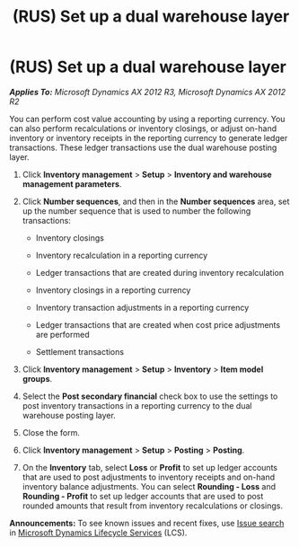﻿---
title: (RUS) Set up a dual warehouse layer
TOCTitle: (RUS) Set up a dual warehouse layer
ms:assetid: e764ee10-064b-4821-be17-40154fa6924b
ms:mtpsurl: https://technet.microsoft.com/en-us/library/JJ733298(v=AX.60)
ms:contentKeyID: 49685265
ms.date: 04/18/2014
mtps_version: v=AX.60
f1_keywords:
- dual
- warehouse
- layer
- (RUS)
- Russia
---

# (RUS) Set up a dual warehouse layer 


_**Applies To:** Microsoft Dynamics AX 2012 R3, Microsoft Dynamics AX 2012 R2_

You can perform cost value accounting by using a reporting currency. You can also perform recalculations or inventory closings, or adjust on-hand inventory or inventory receipts in the reporting currency to generate ledger transactions. These ledger transactions use the dual warehouse posting layer.

1.  Click **Inventory management** \> **Setup** \> **Inventory and warehouse management parameters**.

2.  Click **Number sequences**, and then in the **Number sequences** area, set up the number sequence that is used to number the following transactions:
    
      - Inventory closings
    
      - Inventory recalculation in a reporting currency
    
      - Ledger transactions that are created during inventory recalculation
    
      - Inventory closings in a reporting currency
    
      - Inventory transaction adjustments in a reporting currency
    
      - Ledger transactions that are created when cost price adjustments are performed
    
      - Settlement transactions

3.  Click **Inventory management** \> **Setup** \> **Inventory** \> **Item model groups**.

4.  Select the **Post secondary financial** check box to use the settings to post inventory transactions in a reporting currency to the dual warehouse posting layer.

5.  Close the form.

6.  Click **Inventory management** \> **Setup** \> **Posting** \> **Posting**.

7.  On the **Inventory** tab, select **Loss** or **Profit** to set up ledger accounts that are used to post adjustments to inventory receipts and on-hand inventory balance adjustments. You can select **Rounding - Loss** and **Rounding - Profit** to set up ledger accounts that are used to post rounded amounts that result from inventory recalculations or closings.

  
**Announcements:** To see known issues and recent fixes, use [Issue search](http://go.microsoft.com/fwlink/?linkid=389258) in [Microsoft Dynamics Lifecycle Services](http://go.microsoft.com/fwlink/?linkid=306505) (LCS).

